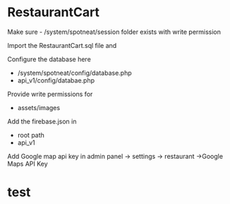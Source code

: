 # RestaurantCart

Make sure
⁨- /system⁩/spotneat⁩/session folder exists with write permission

Import the RestaurantCart.sql file and

Configure the database here
- /system/spotneat/config/database.php
- api_v1/config/databae.php

Provide write permissions for
- assets/images

Add the firebase.json in 
- root path
- api_v1

Add Google map api key in 
admin panel -> settings -> restaurant ->Google Maps API Key


# test